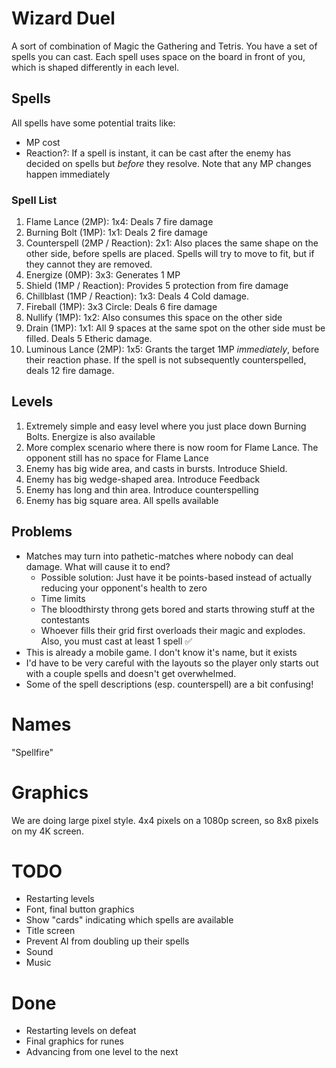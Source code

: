 # Wizard Duel
A sort of combination of Magic the Gathering and Tetris. You have a set of spells you can cast. Each spell uses space on the board in front of you, which is shaped differently in each level.

## Spells
All spells have some potential traits like:
- MP cost
- Reaction?: If a spell is instant, it can be cast after the enemy has decided on spells but _before_ they resolve. Note that any MP changes happen immediately

### Spell List
1. Flame Lance (2MP): 1x4: Deals 7 fire damage
2. Burning Bolt (1MP): 1x1: Deals 2 fire damage
3. Counterspell (2MP / Reaction): 2x1: Also places the same shape on the other side, before spells are placed. Spells will try to move to fit, but if they cannot they are removed.
4. Energize (0MP): 3x3: Generates 1 MP
5. Shield (1MP / Reaction): Provides 5 protection from fire damage
6. Chillblast (1MP / Reaction): 1x3: Deals 4 Cold damage.
7. Fireball (1MP): 3x3 Circle: Deals 6 fire damage
8. Nullify (1MP): 1x2: Also consumes this space on the other side
9. Drain (1MP): 1x1: All 9 spaces at the same spot on the other side must be filled. Deals 5 Etheric damage.
0. Luminous Lance (2MP): 1x5: Grants the target 1MP _immediately_, before their reaction phase. If the spell is not subsequently counterspelled, deals 12 fire damage.

## Levels
1. Extremely simple and easy level where you just place down Burning Bolts. Energize is also available
2. More complex scenario where there is now room for Flame Lance. The opponent still has no space for Flame Lance
3. Enemy has big wide area, and casts in bursts. Introduce Shield.
4. Enemy has big wedge-shaped area. Introduce Feedback
5. Enemy has long and thin area. Introduce counterspelling
6. Enemy has big square area. All spells available

## Problems
- Matches may turn into pathetic-matches where nobody can deal damage. What will cause it to end?
  - Possible solution: Just have it be points-based instead of actually reducing your opponent's health to zero
  - Time limits
  - The bloodthirsty throng gets bored and starts throwing stuff at the contestants
  - Whoever fills their grid first overloads their magic and explodes. Also, you must cast at least 1 spell ✅
- This is already a mobile game. I don't know it's name, but it exists
- I'd have to be very careful with the layouts so the player only starts out with a couple spells and doesn't get overwhelmed.
- Some of the spell descriptions (esp. counterspell) are a bit confusing!

# Names
"Spellfire"

# Graphics
We are doing large pixel style. 4x4 pixels on a 1080p screen, so 8x8 pixels on my 4K screen.

# TODO
- Restarting levels
- Font, final button graphics
- Show "cards" indicating which spells are available
- Title screen
- Prevent AI from doubling up their spells
- Sound
- Music

# Done
- Restarting levels on defeat
- Final graphics for runes
- Advancing from one level to the next